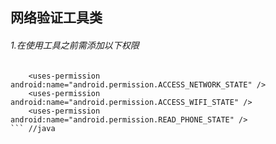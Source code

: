 网络验证工具类
---------
###### 1.在使用工具之前需添加以下权限
```
	<uses-permission android:name="android.permission.ACCESS_NETWORK_STATE" />
    <uses-permission android:name="android.permission.ACCESS_WIFI_STATE" />
    <uses-permission android:name="android.permission.READ_PHONE_STATE" />
``` //java